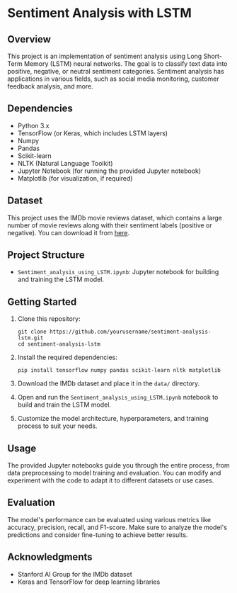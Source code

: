 
# Sentiment Analysis with LSTM

## Overview

This project is an implementation of sentiment analysis using Long Short-Term Memory (LSTM) neural networks. The goal is to classify text data into positive, negative, or neutral sentiment categories. Sentiment analysis has applications in various fields, such as social media monitoring, customer feedback analysis, and more.

## Dependencies

- Python 3.x
- TensorFlow (or Keras, which includes LSTM layers)
- Numpy
- Pandas
- Scikit-learn
- NLTK (Natural Language Toolkit)
- Jupyter Notebook (for running the provided Jupyter notebook)
- Matplotlib (for visualization, if required)

## Dataset

This project uses the IMDb movie reviews dataset, which contains a large number of movie reviews along with their sentiment labels (positive or negative). You can download it from [here](https://ai.stanford.edu/~amaas/data/sentiment/).

## Project Structure


- `Sentiment_analysis_using_LSTM.ipynb`: Jupyter notebook for building and training the LSTM model.


## Getting Started

1. Clone this repository:
   ```
   git clone https://github.com/yourusername/sentiment-analysis-lstm.git
   cd sentiment-analysis-lstm
   ```

2. Install the required dependencies:
   ```
   pip install tensorflow numpy pandas scikit-learn nltk matplotlib
   ```

3. Download the IMDb dataset and place it in the `data/` directory.

4. Open and run the `Sentiment_analysis_using_LSTM.ipynb` notebook to build and train the LSTM model.

5. Customize the model architecture, hyperparameters, and training process to suit your needs.

## Usage

The provided Jupyter notebooks guide you through the entire process, from data preprocessing to model training and evaluation. You can modify and experiment with the code to adapt it to different datasets or use cases.

## Evaluation

The model's performance can be evaluated using various metrics like accuracy, precision, recall, and F1-score. Make sure to analyze the model's predictions and consider fine-tuning to achieve better results.

## Acknowledgments

- Stanford AI Group for the IMDb dataset
- Keras and TensorFlow for deep learning libraries


